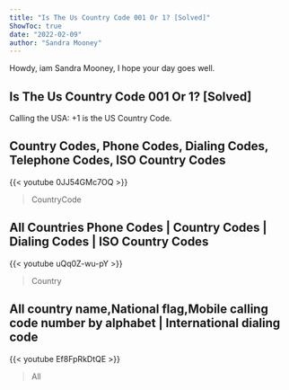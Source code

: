 ```yaml
---
title: "Is The Us Country Code 001 Or 1? [Solved]"
ShowToc: true 
date: "2022-02-09"
author: "Sandra Mooney" 
---
```


Howdy, iam Sandra Mooney, I hope your day goes well.
## Is The Us Country Code 001 Or 1? [Solved]
Calling the USA: +1 is the US Country Code.

## Country Codes, Phone Codes, Dialing Codes, Telephone Codes, ISO Country Codes
{{< youtube 0JJ54GMc7OQ >}}
>CountryCode

## All Countries Phone Codes | Country Codes | Dialing Codes | ISO Country Codes
{{< youtube uQq0Z-wu-pY >}}
>Country

## All country name,National flag,Mobile calling code number by alphabet | International dialing code
{{< youtube Ef8FpRkDtQE >}}
>All 

